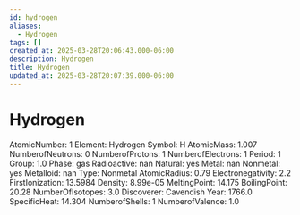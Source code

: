 ```yaml
---
id: hydrogen
aliases:
  - Hydrogen
tags: []
created_at: 2025-03-28T20:06:43.000-06:00
description: Hydrogen
title: Hydrogen
updated_at: 2025-03-28T20:07:39.000-06:00
---
```


# Hydrogen
AtomicNumber: 1
Element: Hydrogen
Symbol: H
AtomicMass: 1.007
NumberofNeutrons: 0
NumberofProtons: 1
NumberofElectrons: 1
Period: 1
Group: 1.0
Phase: gas
Radioactive: nan
Natural: yes
Metal: nan
Nonmetal: yes
Metalloid: nan
Type: Nonmetal
AtomicRadius: 0.79
Electronegativity: 2.2
FirstIonization: 13.5984
Density: 8.99e-05
MeltingPoint: 14.175
BoilingPoint: 20.28
NumberOfIsotopes: 3.0
Discoverer: Cavendish
Year: 1766.0
SpecificHeat: 14.304
NumberofShells: 1
NumberofValence: 1.0
